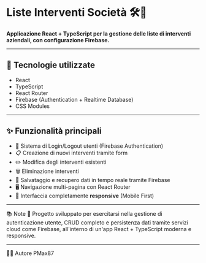 # Liste Interventi Società 🛠️🏢

**Applicazione React + TypeScript per la gestione delle liste di interventi aziendali, con configurazione Firebase.**

---

## 🚀 Tecnologie utilizzate

- React
- TypeScript
- React Router
- Firebase (Authentication + Realtime Database)
- CSS Modules

---

## ✨ Funzionalità principali

- 🔐 Sistema di Login/Logout utenti (Firebase Authentication)
- 📋 Creazione di nuovi interventi tramite form
- ✏️ Modifica degli interventi esistenti
- 🗑️ Eliminazione interventi
- 💾 Salvataggio e recupero dati in tempo reale tramite Firebase
- 🖥️ Navigazione multi-pagina con React Router
- 📱 Interfaccia completamente **responsive** (Mobile First)

---

📚 Note
🎯 Progetto sviluppato per esercitarsi nella gestione di autenticazione utente, CRUD completo e persistenza dati tramite servizi cloud come Firebase, all'interno di un'app React + TypeScript moderna e responsive.

---

🧑‍💻 Autore
PMax87

